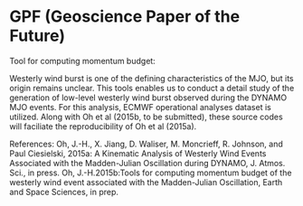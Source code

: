 # GPF (Geoscience Paper of the Future)
Tool for computing momentum budget:

Westerly wind burst is one of the defining characteristics of the MJO, but its origin remains unclear. This tools enables us to conduct a detail study of the generation of low-level westerly wind burst observed during the DYNAMO MJO events. For this analysis, ECMWF operational analyses dataset is utilized. Along with Oh et al (2015b, to be submitted), these source codes will faciliate the reproducibility of Oh et al (2015a).

References:
Oh, J.-H., X. Jiang, D. Waliser, M. Moncrieff, R. Johnson, and Paul Ciesielski, 2015a: A Kinematic Analysis of Westerly Wind Events Associated with the Madden-Julian Oscillation during DYNAMO, J. Atmos. Sci., in press.
Oh, J.-H.2015b:Tools for computing momentum budget of the westerly wind event associated with the Madden-Julian Oscillation, Earth and Space Sciences, in prep.

